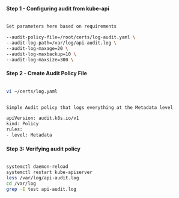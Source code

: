 #### Step 1 - Configuring audit from kube-api

```sh

Set parameters here based on requirements

--audit-policy-file=/root/certs/log-audit.yaml \
--audit-log-path=/var/log/api-audit.log \
--audit-log-maxage=20 \
--audit-log-maxbackup=10 \
--audit-log-maxsize=300 \

```

#### Step 2 - Create Audit Policy File

```sh

vi ~/certs/log.yaml

```

```sh

Simple Audit policy that logs everything at the Metadata level

apiVersion: audit.k8s.io/v1
kind: Policy
rules:
- level: Metadata

```

#### Step 3: Verifying audit policy

```sh

systemctl daemon-reload
systemctl restart kube-apiserver
less /var/log/api-audit.log
cd /var/log
grep -E test api-audit.log

```
